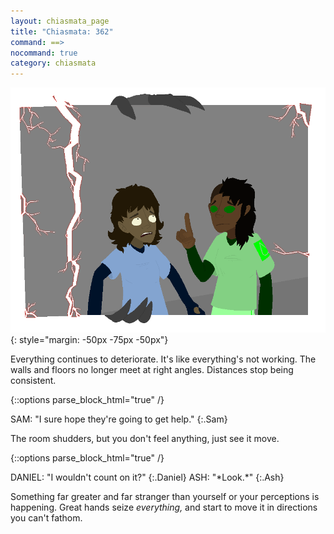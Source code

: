 ```yaml
---
layout: chiasmata_page
title: "Chiasmata: 362"
command: ==>
nocommand: true
category: chiasmata
---
```


![362](/chiasmata/images/narrative/360.png){: style="margin: -50px -75px -50px"}

Everything continues to deteriorate. It's like everything's not working. The walls and floors no longer meet at right angles. Distances stop being consistent.

{::options parse_block_html="true" /}
<div class="dialogue">
SAM: "I sure hope they're going to get help." 
{:.Sam}
</div>

The room shudders, but you don't feel anything, just see it move.

{::options parse_block_html="true" /}
<div class="dialogue">
DANIEL: "I wouldn't count on it?" 
{:.Daniel}
ASH: "*Look.*" 
{:.Ash}
</div>

Something far greater and far stranger than yourself or your perceptions is happening. Great hands seize *everything,* and start to move it in directions you can't fathom.